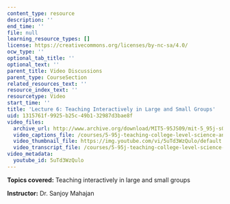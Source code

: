 ```yaml
---
content_type: resource
description: ''
end_time: ''
file: null
learning_resource_types: []
license: https://creativecommons.org/licenses/by-nc-sa/4.0/
ocw_type: ''
optional_tab_title: ''
optional_text: ''
parent_title: Video Discussions
parent_type: CourseSection
related_resources_text: ''
resource_index_text: ''
resourcetype: Video
start_time: ''
title: 'Lecture 6: Teaching Interactively in Large and Small Groups'
uid: 1315761f-9925-b25c-49b1-32987d3bae8f
video_files:
  archive_url: http://www.archive.org/download/MIT5-95JS09/mit-5_95j-s09-lec06_300k_pano.mp4
  video_captions_file: /courses/5-95j-teaching-college-level-science-and-engineering-spring-2009/326a3d0d38e05883a65ca5126cec4c64_5uTd3WzQulo.vtt
  video_thumbnail_file: https://img.youtube.com/vi/5uTd3WzQulo/default.jpg
  video_transcript_file: /courses/5-95j-teaching-college-level-science-and-engineering-spring-2009/118d9ff4963a605c2483059b30828832_5uTd3WzQulo.pdf
video_metadata:
  youtube_id: 5uTd3WzQulo
---
```


**Topics covered:** Teaching interactively in large and small groups  
  
**Instructor:** Dr. Sanjoy Mahajan

